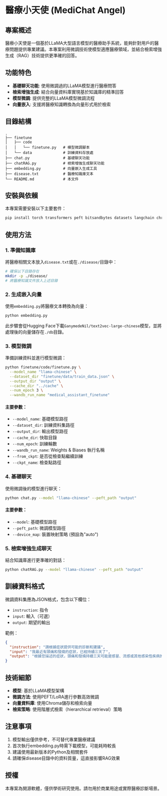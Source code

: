 # 醫療小天使 (MediChat Angel)

## 專案概述

醫療小天使是一個基於LLaMA大型語言模型的醫療助手系統，能夠針對用戶的醫療問題提供專業建議。本專案利用微調技術使模型適應醫療領域，並結合檢索增強生成（RAG）技術提供更準確的回答。

## 功能特色

- **基礎聊天功能**: 使用微調過的LLaMA模型進行醫療問答
- **檢索增強生成**: 結合向量資料庫實現基於知識庫的精準回答
- **模型微調**: 提供完整的LLaMA模型微調流程
- **向量嵌入**: 支援將醫療知識轉換為向量形式用於檢索

## 目錄結構

```
.
├── finetune
│   ├── code
│   │   └── finetune.py   # 模型微調腳本
│   └── data              # 訓練資料存放處
├── chat.py               # 基礎聊天功能
├── chatRAG.py            # 檢索增強生成聊天功能
├── embedding.py          # 向量嵌入生成工具
├── disease.txt           # 醫療知識庫文本
└── README.md             # 本文件
```

## 安裝與依賴

本專案需要安裝以下主要套件：

```bash
pip install torch transformers peft bitsandbytes datasets langchain chromadb
```

## 使用方法

### 1. 準備知識庫

將醫療相關文本放入`disease.txt`或在`./disease/`目錄中：

```bash
# 確保以下目錄存在
mkdir -p ./disease/
# 將醫療知識文件放入上述目錄
```

### 2. 生成嵌入向量

使用`embedding.py`將醫療文本轉換為向量：

```bash
python embedding.py
```

此步驟會從Hugging Face下載`GanymedeNil/text2vec-large-chinese`模型，並將處理後的向量儲存在`./db`目錄。

### 3. 模型微調

準備訓練資料並進行模型微調：

```bash
python finetune/code/finetune.py \
  --model_name "llama-chinese" \
  --dataset_dir "finetune/data/train_data.json" \
  --output_dir "output" \
  --cache_dir "../cache" \
  --num_epoch 3 \
  --wandb_run_name "medical_assistant_finetune"
```

#### 主要參數：
- `--model_name`: 基礎模型路徑
- `--dataset_dir`: 訓練資料集路徑
- `--output_dir`: 輸出模型路徑
- `--cache_dir`: 快取目錄
- `--num_epoch`: 訓練輪數
- `--wandb_run_name`: Weights & Biases 執行名稱
- `--from_ckpt`: 是否從檢查點繼續訓練
- `--ckpt_name`: 檢查點路徑

### 4. 基礎聊天

使用微調後的模型進行聊天：

```bash
python chat.py --model "llama-chinese" --peft_path "output"
```

#### 主要參數：
- `--model`: 基礎模型路徑
- `--peft_path`: 微調模型路徑
- `--device_map`: 裝置映射策略 (預設為"auto")

### 5. 檢索增強生成聊天

結合知識庫進行更準確的對話：

```bash
python chatRAG.py --model "llama-chinese" --peft_path "output"
```

## 訓練資料格式

微調資料集應為JSON格式，包含以下欄位：
- `instruction`: 指令
- `input`: 輸入（可選）
- `output`: 期望的輸出

範例：
```json
{
  "instruction": "請根據症狀提供可能的診斷和建議",
  "input": "我最近有頭痛和發燒的症狀，已經持續三天了",
  "output": "根據您描述的症狀，頭痛和發燒持續三天可能是感冒、流感或其他感染性疾病的表現..."
}
```

## 技術細節

- **模型**: 基於LLaMA模型架構
- **微調方法**: 使用PEFT/LoRA進行參數高效微調
- **向量資料庫**: 使用Chroma儲存和檢索向量
- **檢索策略**: 使用階層式檢索（hierarchical retrieval）策略

## 注意事項

1. 模型輸出僅供參考，不可替代專業醫療建議
2. 首次執行embedding.py時需下載模型，可能耗時較長
3. 建議使用最新版本的Python及相關套件
4. 請確保disease目錄中的資料質量，這直接影響RAG效果

## 授權
本專案為開源軟體，僅供學術研究使用。請勿用於商業用途或實際醫療診斷場景。
